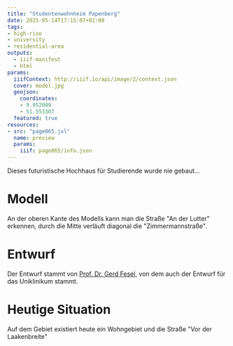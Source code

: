 ```yaml
---
title: "Studentenwohnheim Papenberg"
date: 2025-05-14T17:15:07+02:00
tags:
- high-rise
- university
- residential-area
outputs:
  - iiif-manifest
  - html
params:
  iiifContext: http://iiif.io/api/image/2/context.json
  cover: model.jpg
  geojson:
    coordinates:
    - 9.952089
    - 51.553307
  featured: true
resources:
- src: "page065.jxl"
  name: preview
  params:
    iiif: page065/info.json
---
```


Dieses futuristische Hochhaus für Studierende wurde nie gebaut...
<!--more-->

# Modell

An der oberen Kante des Modells kann man die Straße "An der Lutter" erkennen, durch die Mitte verläuft diagonal die "Zimmermannstraße".

# Entwurf

Der Entwurf stammt von [Prof. Dr. Gerd Fesel](https://www.architektur.tu-darmstadt.de/fachbereich/ueber_uns/professor_innen/ehemalige_professor_innen/fesel_gerd.de.jsp), von dem auch der Entwurf für das Uniklinikum stammt.

# Heutige Situation

Auf dem Gebiet existiert heute ein Wohngebiet und die Straße "Vor der Laakenbreite"
